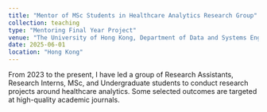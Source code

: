 ```yaml
---
title: "Mentor of MSc Students in Healthcare Analytics Research Group"
collection: teaching
type: "Mentoring Final Year Project"
venue: "The University of Hong Kong, Department of Data and Systems Engineering"
date: 2025-06-01
location: "Hong Kong"
---
```


From 2023 to the present, I have led a group of Research Assistants, Research Interns, MSc, and Undergraduate students to conduct research projects around healthcare analytics. Some selected outcomes are targeted at high-quality academic journals.
